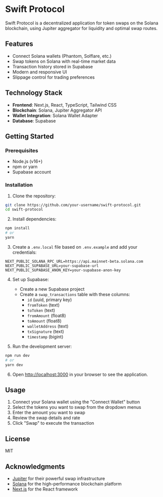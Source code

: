 # Swift Protocol

Swift Protocol is a decentralized application for token swaps on the Solana blockchain, using Jupiter aggregator for liquidity and optimal swap routes.

## Features

- Connect Solana wallets (Phantom, Solflare, etc.)
- Swap tokens on Solana with real-time market data
- Transaction history stored in Supabase
- Modern and responsive UI
- Slippage control for trading preferences

## Technology Stack

- **Frontend**: Next.js, React, TypeScript, Tailwind CSS
- **Blockchain**: Solana, Jupiter Aggregator API
- **Wallet Integration**: Solana Wallet Adapter
- **Database**: Supabase

## Getting Started

### Prerequisites

- Node.js (v16+)
- npm or yarn
- Supabase account

### Installation

1. Clone the repository:

```bash
git clone https://github.com/your-username/swift-protocol.git
cd swift-protocol
```

2. Install dependencies:

```bash
npm install
# or
yarn
```

3. Create a `.env.local` file based on `.env.example` and add your credentials:

```
NEXT_PUBLIC_SOLANA_RPC_URL=https://api.mainnet-beta.solana.com
NEXT_PUBLIC_SUPABASE_URL=your-supabase-url
NEXT_PUBLIC_SUPABASE_ANON_KEY=your-supabase-anon-key
```

4. Set up Supabase:

   - Create a new Supabase project
   - Create a `swap_transactions` table with these columns:
     - `id` (uuid, primary key)
     - `fromToken` (text)
     - `toToken` (text)
     - `fromAmount` (float8)
     - `toAmount` (float8)
     - `walletAddress` (text)
     - `txSignature` (text)
     - `timestamp` (bigint)

5. Run the development server:

```bash
npm run dev
# or
yarn dev
```

6. Open [http://localhost:3000](http://localhost:3000) in your browser to see the application.

## Usage

1. Connect your Solana wallet using the "Connect Wallet" button
2. Select the tokens you want to swap from the dropdown menus
3. Enter the amount you want to swap
4. Review the swap details and rate
5. Click "Swap" to execute the transaction

## License

MIT

## Acknowledgments

- [Jupiter](https://jup.ag/) for their powerful swap infrastructure
- [Solana](https://solana.com/) for the high-performance blockchain platform
- [Next.js](https://nextjs.org/) for the React framework
